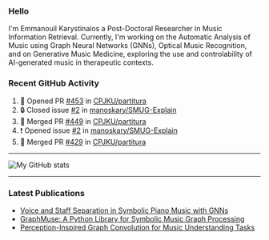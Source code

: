 ### Hello

I'm Emmanouil Karystinaios a Post-Doctoral Researcher in Music Information Retrieval.
Currently, I'm working on the Automatic Analysis of Music using Graph Neural Networks (GNNs), Optical Music Recognition, and on Generative Music Medicine, exploring the use and controlability of AI-generated music in therapeutic contexts.


### Recent GitHub Activity
  
<!--START_SECTION:activity-->
1. 💪 Opened PR [#453](https://github.com/CPJKU/partitura/pull/453) in [CPJKU/partitura](https://github.com/CPJKU/partitura)
2. 🔒 Closed issue [#2](https://github.com/manoskary/SMUG-Explain/issues/2) in [manoskary/SMUG-Explain](https://github.com/manoskary/SMUG-Explain)
3. 🎉 Merged PR [#449](https://github.com/CPJKU/partitura/pull/449) in [CPJKU/partitura](https://github.com/CPJKU/partitura)
4. ❗ Opened issue [#2](https://github.com/manoskary/SMUG-Explain/issues/2) in [manoskary/SMUG-Explain](https://github.com/manoskary/SMUG-Explain)
5. 🎉 Merged PR [#429](https://github.com/CPJKU/partitura/pull/429) in [CPJKU/partitura](https://github.com/CPJKU/partitura)
<!--END_SECTION:activity-->

---

![My GitHub stats](https://github-readme-stats.vercel.app/api?username=manoskary&show_icons=true&theme=radical)


<!--
**manoskary/manoskary** is a ✨ _special_ ✨ repository because its `README.md` (this file) appears on your GitHub profile.

Here are some ideas to get you started:

- 🔭 I’m currently working on ...
- 🌱 I’m currently learning ...
- 👯 I’m looking to collaborate on ...
- 🤔 I’m looking for help with ...
- 💬 Ask me about ...
- 📫 How to reach me: ...
- 😄 Pronouns: ...
- ⚡ Fun fact: ...
-->

---

### Latest Publications

<!-- BLOG-POST-LIST:START -->
- [Voice and Staff Separation in Symbolic Piano Music with GNNs](https://medium.com/data-science/voice-and-staff-separation-in-symbolic-piano-music-with-gnns-0cab100629cf?source=rss-9d63e988ed0c------2)
- [GraphMuse: A Python Library for Symbolic Music Graph Processing](https://medium.com/data-science/graphmuse-a-python-library-for-symbolic-music-graph-processing-40dbd9baf319?source=rss-9d63e988ed0c------2)
- [Perception-Inspired Graph Convolution for Music Understanding Tasks](https://medium.com/data-science/perception-inspired-graph-convolution-for-music-understanding-tasks-4d2ba1be48e7?source=rss-9d63e988ed0c------2)
<!-- BLOG-POST-LIST:END -->

